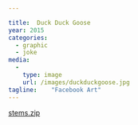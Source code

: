 ```yaml
---

title:  Duck Duck Goose
year: 2015
categories:
  - graphic
  - joke
media:
  -
    type: image
    url: /images/duckduckgoose.jpg
tagline:    "Facebook Art"
---
```

[stems.zip](http://cl.ly/bGAk)
